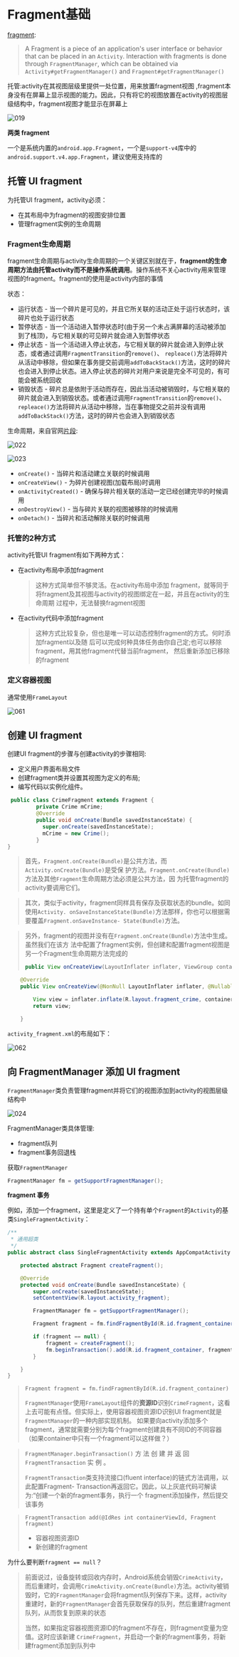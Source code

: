 # Fragment基础

[fragment](https://developer.android.com/reference/android/app/Fragment):

> A Fragment is a piece of an application's user interface or behavior that can be placed in an `Activity`. Interaction with fragments is done through `FragmentManager`, which can be obtained via `Activity#getFragmentManager()` and `Fragment#getFragmentManager()`

托管:activity在其视图层级里提供一处位置，用来放置fragment视图 ,fragment本身没有在屏幕上显示视图的能力。因此，只有将它的视图放置在activity的视图层级结构中，fragment视图才能显示在屏幕上 

![019](https://github.com/winfredzen/Android-Basic/raw/master/images/019.png)

**两类 fragment** 

一个是系统内置的`android.app.Fragment`，一个是`support-v4`库中的`android.support.v4.app.Fragment`，建议使用支持库的

## 托管 UI fragment

为托管UI fragment，activity必须：

+ 在其布局中为fragment的视图安排位置 
+ 管理fragment实例的生命周期 

### Fragment生命周期

fragment生命周期与activity生命周期的一个关键区别就在于，**fragment的生命周期方法由托管activity而不是操作系统调用**。操作系统不关心activity用来管理视图的fragment。fragment的使用是activity内部的事情 

状态：

+ 运行状态 - 当一个碎片是可见的，并且它所关联的活动正处于运行状态时，该碎片也处于运行状态
+ 暂停状态 - 当一个活动进入暂停状态时(由于另一个未占满屏幕的活动被添加到了栈顶)，与它相关联的可见碎片就会进入到暂停状态
+ 停止状态 - 当一个活动进入停止状态，与它相关联的碎片就会进入到停止状态，或者通过调用`FragmentTransition`的`remove()`、 `repleace()`方法将碎片从活动中移除，但如果在事务提交前调用`addToBackStack()`方法，这时的碎片也会进入到停止状态。进入停止状态的碎片对用户来说是完全不可见的，有可能会被系统回收
+ 销毁状态 - 碎片总是依附于活动而存在，因此当活动被销毁时，与它相关联的碎片就会进入到销毁状态。或者通过调用`FragmentTransition`的`remove()`、 `repleace()`方法将碎片从活动中移除，当在事物提交之前并没有调用`addToBackStack()`方法，这时的碎片也会进入到销毁状态

生命周期，来自官网[片段](https://developer.android.com/guide/components/fragments):

![022](https://github.com/winfredzen/Android-Basic/raw/master/images/022.png)

![023](https://github.com/winfredzen/Android-Basic/raw/master/images/023.png)

+ `onCreate()` - 当碎片和活动建立关联的时候调用
+ `onCreateView()` - 为碎片创建视图(加载布局)时调用
+ `onActivityCreated()` - 确保与碎片相关联的活动一定已经创建完毕的时候调用
+ `onDestroyView()` - 当与碎片关联的视图被移除的时候调用
+ `onDetach()` - 当碎片和活动解除关联的时候调用

### 托管的2种方式

activity托管UI fragment有如下两种方式：

+ 在activity布局中添加fragment

  > 这种方式简单但不够灵活。在activity布局中添加 fragment，就等同于将fragment及其视图与activity的视图绑定在一起，并且在activity的生命周期 过程中，无法替换fragment视图 

+ 在activity代码中添加fragment 

  > 这种方式比较复杂，但也是唯一可以动态控制fragment的方式。何时添加fragment以及随 后可以完成何种具体任务由你自己定;也可以移除fragment，用其他fragment代替当前fragment， 然后重新添加已移除的fragment 



### 定义容器视图 

通常使用`FrameLayout` 

![061](https://github.com/winfredzen/Android-Basic/raw/master/images/061.png)



## 创建 UI fragment 

创建UI fragment的步骤与创建activity的步骤相同: 

+ 定义用户界面布局文件
+ 创建fragment类并设置其视图为定义的布局; 
+ 编写代码以实例化组件。 

```java
 public class CrimeFragment extends Fragment {
         private Crime mCrime;
         @Override
         public void onCreate(Bundle savedInstanceState) {
           super.onCreate(savedInstanceState); 
           mCrime = new Crime();
         }
} 
```

>首先，`Fragment.onCreate(Bundle)`是公共方法，而`Activity.onCreate(Bundle)`是受保 护方法。`Fragment.onCreate(Bundle)`方法及其他`Fragment`生命周期方法必须是公共方法，因 为托管fragment的activity要调用它们。 

> 其次，类似于activity，fragment同样具有保存及获取状态的bundle。如同使用`Activity. onSaveInstanceState(Bundle)`方法那样，你也可以根据需要覆盖`Fragment.onSaveInstance- State(Bundle)`方法。 

> 另外，fragment的视图并没有在`Fragment.onCreate(Bundle)`方法中生成。虽然我们在该方 法中配置了fragment实例，但创建和配置fragment视图是另一个Fragment生命周期方法完成的 
>
> ```java
> public View onCreateView(LayoutInflater inflater, ViewGroup container, Bundle savedInstanceState)
> ```



```java
    @Override
    public View onCreateView(@NonNull LayoutInflater inflater, @Nullable ViewGroup container, @Nullable Bundle savedInstanceState) {

        View view = inflater.inflate(R.layout.fragment_crime, container, false);
        return view;

    }
```

`activity_fragment.xml`的布局如下：

![062](https://github.com/winfredzen/Android-Basic/raw/master/images/062.png)

## 向 FragmentManager 添加 UI fragment 

`FragmentManager`类负责管理fragment并将它们的视图添加到activity的视图层级结构中 

![024](https://github.com/winfredzen/Android-Basic/raw/master/images/024.png)

FragmentManager类具体管理:

+ fragment队列
+ fragment事务回退栈 

获取`FragmentManager`

```java
FragmentManager fm = getSupportFragmentManager();
```

**fragment 事务** 

例如，添加一个fragment，这里是定义了一个持有单个`Fragment`的`Activity`的基类`SingleFragmentActivity`：

```java
/**
 * 通用超类
 */
public abstract class SingleFragmentActivity extends AppCompatActivity {

    protected abstract Fragment createFragment();

    @Override
    protected void onCreate(Bundle savedInstanceState) {
        super.onCreate(savedInstanceState);
        setContentView(R.layout.activity_fragment);

        FragmentManager fm = getSupportFragmentManager();

        Fragment fragment = fm.findFragmentById(R.id.fragment_container);

        if (fragment == null) {
            fragment = createFragment();
            fm.beginTransaction().add(R.id.fragment_container, fragment).commit();
        }

    }
}
```

> `Fragment fragment = fm.findFragmentById(R.id.fragment_container)`
>
> `FragmentManager`使用`FrameLayout`组件的**资源ID**识别`CrimeFragment`，这看上去可能有点怪。但实际上，使用容器视图资源ID识别UI fragment就是`FragmentManager`的一种内部实现机制。 如果要向activity添加多个fragment，通常就需要分别为每个fragment创建具有不同ID的不同容器 （如果container中只有一个fragment可以这样做？）

>`FragmentManager.beginTransaction()` 方 法 创 建 并 返 回 `FragmentTransaction` 实 例 。 
>
>`FragmentTransaction`类支持流接口(fluent interface)的链式方法调用，以此配置Fragment- Transaction再返回它。因此，以上灰底代码可解读为:“创建一个新的fragment事务，执行一个 fragment添加操作，然后提交该事务 

> `FragmentTransaction add(@IdRes int containerViewId, Fragment fragment)`
>
> + 容器视图资源ID
> + 新创建的fragment

为什么要判断`fragment == null`？

> 前面说过，设备旋转或回收内存时，Android系统会销毁`CrimeActivity`，而后重建时，会调用`CrimeActivity.onCreate(Bundle)`方法。activity被销毁时，它的`FragmentManager`会将fragment队列保存下来。这样，activity重建时，新的`FragmentManager`会首先获取保存的队列，然后重建fragment队列，从而恢复到原来的状态 
>
> 当然，如果指定容器视图资源ID的fragment不存在，则fragment变量为空值。这时应该新建 `CrimeFragment`，并启动一个新的fragment事务，将新建fragment添加到队列中 













